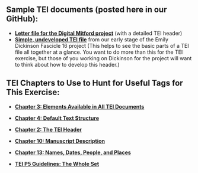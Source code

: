 ## Sample TEI documents (posted here in our GitHub):
* [**Letter file for the Digital Mitford project**](https://raw.githubusercontent.com/ebeshero/DHClass-Hub/master/Class-Examples/TEI/1820-09-09-Elford.xml) (with a detailed TEI header)
* [**Simple, undeveloped TEI file**](https://raw.githubusercontent.com/ebeshero/DHClass-Hub/master/Class-Examples/TEI/1601.xml) from our early stage of the Emily Dickinson Fascicle 16 project (This helps to see the basic parts of a TEI file all together at a glance. You want to do more than this for the TEI exercise, but those of you working on Dickinson for the project will want to think about how to develop this header.)

## TEI Chapters to Use to Hunt for Useful Tags for This Exercise:

* [**Chapter 3: Elements Available in All TEI Documents**](http://www.tei-c.org/release/doc/tei-p5-doc/en/html/CO.html#CONAen/html/) 

* [**Chapter 4: Default Text Structure**](http://www.tei-c.org/release/doc/tei-p5-doc/en/html/DS.html)

* [**Chapter 2: The TEI Header**](http://www.tei-c.org/release/doc/tei-p5-doc/en/html/HD.html)

* [**Chapter 10: Manuscript Description**](http://www.tei-c.org/release/doc/tei-p5-doc/en/html/MS.html)

* [**Chapter 13: Names, Dates, People, and Places**](http://www.tei-c.org/release/doc/tei-p5-doc/en/html/ND.html)

* [**TEI P5 Guidelines: The Whole Set**](http://www.tei-c.org/release/doc/tei-p5-doc/en/html/index.html)

